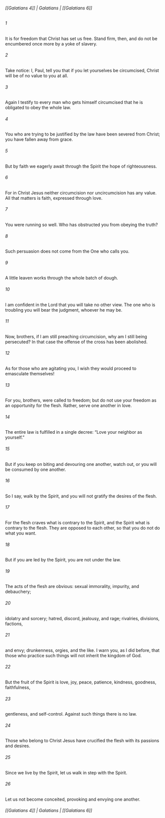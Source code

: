 ###### [[Galatians 4]] | Galatians | [[Galatians 6]]

###### 1
It is for freedom that Christ has set us free. Stand firm, then, and do not be encumbered once more by a yoke of slavery.
###### 2
Take notice: I, Paul, tell you that if you let yourselves be circumcised, Christ will be of no value to you at all.
###### 3
Again I testify to every man who gets himself circumcised that he is obligated to obey the whole law.
###### 4
You who are trying to be justified by the law have been severed from Christ; you have fallen away from grace.
###### 5
But by faith we eagerly await through the Spirit the hope of righteousness.
###### 6
For in Christ Jesus neither circumcision nor uncircumcision has any value. All that matters is faith, expressed through love.
###### 7
You were running so well. Who has obstructed you from obeying the truth?
###### 8
Such persuasion does not come from the One who calls you.
###### 9
A little leaven works through the whole batch of dough.
###### 10
I am confident in the Lord that you will take no other view. The one who is troubling you will bear the judgment, whoever he may be.
###### 11
Now, brothers, if I am still preaching circumcision, why am I still being persecuted? In that case the offense of the cross has been abolished.
###### 12
As for those who are agitating you, I wish they would proceed to emasculate themselves!
###### 13
For you, brothers, were called to freedom; but do not use your freedom as an opportunity for the flesh. Rather, serve one another in love.
###### 14
The entire law is fulfilled in a single decree: “Love your neighbor as yourself.”
###### 15
But if you keep on biting and devouring one another, watch out, or you will be consumed by one another.
###### 16
So I say, walk by the Spirit, and you will not gratify the desires of the flesh.
###### 17
For the flesh craves what is contrary to the Spirit, and the Spirit what is contrary to the flesh. They are opposed to each other, so that you do not do what you want.
###### 18
But if you are led by the Spirit, you are not under the law.
###### 19
The acts of the flesh are obvious: sexual immorality, impurity, and debauchery;
###### 20
idolatry and sorcery; hatred, discord, jealousy, and rage; rivalries, divisions, factions,
###### 21
and envy; drunkenness, orgies, and the like. I warn you, as I did before, that those who practice such things will not inherit the kingdom of God.
###### 22
But the fruit of the Spirit is love, joy, peace, patience, kindness, goodness, faithfulness,
###### 23
gentleness, and self-control. Against such things there is no law.
###### 24
Those who belong to Christ Jesus have crucified the flesh with its passions and desires.
###### 25
Since we live by the Spirit, let us walk in step with the Spirit.
###### 26
Let us not become conceited, provoking and envying one another.

###### [[Galatians 4]] | Galatians | [[Galatians 6]]
